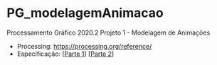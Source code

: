 # PG_modelagemAnimacao

Processamento Gráfico 2020.2
Projeto 1 - Modelagem de Animações

* Processing: https://processing.org/reference/
* Especificação: [<a href="https://docs.google.com/document/d/1LPu2FBt_lV1SnL_kBPxYoO_AZiH1Zh5ACyvFkqNIq_E/edit" target="_blank">Parte 1</a>] [<a href="https://docs.google.com/document/d/1bTnHsu9Id2dAImWGqOEwy2sKppS69H6e4sce8FPboK0/edit" target="_blank">Parte 2</a>]
